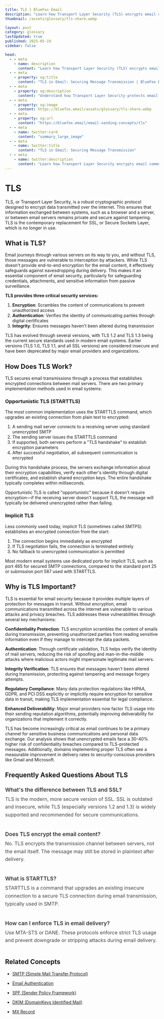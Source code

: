 ```yaml
---
title: TLS | BlueFox Email
description: "Learn how Transport Layer Security (TLS) encrypts email communications, protects message confidentiality, and why it's essential for modern email security."
thumbnail: /assets/glossary/tls-share.webp

layout: post
category: glossary
lastUpdated: true
published: 2025-05-19
sidebar: false

head:
  - - meta
    - name: description
      content: "Learn how Transport Layer Security (TLS) encrypts email communications, protects message confidentiality, and why it's essential for modern email security."
  - - meta
    - property: og:title
      content: "TLS in Email: Securing Message Transmission | BlueFox Email"
  - - meta
    - property: og:description
      content: "Understand how Transport Layer Security protects email communications and why it's crucial for preventing data breaches during message transmission."
  - - meta
    - property: og:image
      content: https://bluefox.email/assets/glossary/tls-share.webp
  - - meta
    - property: og:url
      content: "https://bluefox.email/email-sending-concepts/tls"
  - - meta
    - name: twitter:card
      content: "summary_large_image"
  - - meta
    - name: twitter:title
      content: "TLS in Email: Securing Message Transmission"
  - - meta
    - name: twitter:description
      content: "Learn how Transport Layer Security encrypts email communications and why it's essential for modern email infrastructure."
---
```


# TLS

<div class="page-nav">
  <div class="page-nav-title">On This Page</div>  <div class="page-nav-items">
    <a href="#what-is-tls">What is TLS?</a>
    <a href="#how-does-tls-work">How Does TLS Work?</a>
    <a href="#why-is-tls-important">Why is TLS Important?</a>
    <a href="#frequently-asked-questions-about-tls">FAQ</a>
    <a href="#related-concepts">Related Concepts</a>
  </div>
</div>

<style>
.page-nav {
  position: fixed;
  right: 1.5rem;
  top: 9rem;
  width: 12rem;
  border-left: 1px solid #e2e8f0;
  padding-left: 12px;
  font-size: 0.875rem;
  z-index: 10;
}

.dark .page-nav {
  border-left: 1px solid #2d3748;
}

.page-nav-title {
  text-transform: uppercase;
  font-size: 0.75rem;
  font-weight: 600;
  color: #64748b;
  margin-bottom: 0.75rem;
}

.page-nav-items {
  display: flex;
  flex-direction: column;
  gap: 0.5rem;
}

.page-nav-items a {
  color: #64748b;
  text-decoration: none;
  padding: 3px 0;
  position: relative;
  transition: color 0.2s, transform 0.2s;
}

.page-nav-items a:hover {
  color: #13B0EE;
  transform: translateX(3px);
}

.page-nav-items a.active {
  color: #13B0EE;
  font-weight: 500;
  transform: translateX(3px);
}

.page-nav-items a:before {
  content: "";
  position: absolute;
  top: 0;
  left: -13px;
  width: 1px;
  height: 100%;
  background: transparent;
  transition: background-color 0.2s;
}

.page-nav-items a:hover:before {
  background-color: #13B0EE;
}

.page-nav-items a.active:before {
  background-color: #13B0EE;
  width: 2px;
}

/* Responsive adjustments */
@media (max-width: 1280px) {
  .page-nav {
    right: 0.5rem;
  }
}

/* Hide on small screens */
@media (max-width: 1024px) {
  .page-nav {
    display: none;
  }
}
</style>

<script>
document.addEventListener('DOMContentLoaded', function() {
  const headings = document.querySelectorAll('h2[id]');
  const navLinks = document.querySelectorAll('.page-nav-items a');
  
  navLinks.forEach(link => {
    link.addEventListener('click', function(e) {
      e.preventDefault();
      const targetId = this.getAttribute('href');
      const targetElement = document.querySelector(targetId);
      
      if (targetElement) {
        window.scrollTo({
          top: targetElement.offsetTop - 80,
          behavior: 'smooth'
        });
        
        history.pushState(null, null, targetId);
      }
    });
  });

  const observerOptions = {
    rootMargin: "-100px 0px -80% 0px",
    threshold: 0
  };
  
  const observer = new IntersectionObserver((entries) => {
    entries.forEach(entry => {
      const id = entry.target.getAttribute('id');
      if (entry.isIntersecting) {
        navLinks.forEach(link => {
          link.classList.remove('active');
          if (link.getAttribute('href') === '#' + id) {
            link.classList.add('active');
          }
        });
      }
    });
  }, observerOptions);
  
  headings.forEach(heading => {
    observer.observe(heading);
  });
  
  function setInitialActive() {
    let current = '';
    const scrollPosition = window.scrollY + 150;
    
    headings.forEach(heading => {
      if (heading.offsetTop <= scrollPosition) {
        current = '#' + heading.id;
      }
    });
    
    if (current && current !== '') {
      navLinks.forEach(link => {
        link.classList.remove('active');
        if (link.getAttribute('href') === current) {
          link.classList.add('active');
        }
      });
    } else if (headings.length > 0) {
      navLinks[0].classList.add('active');
    }
  }
  
  setInitialActive();
  window.addEventListener('scroll', setInitialActive);
});
</script>

TLS, or Transport Layer Security, is a robust cryptographic protocol designed to encrypt data transmitted over the internet. This ensures that information exchanged between systems, such as a browser and a server, or between email servers remains private and secure against tampering. TLS is the contemporary replacement for SSL, or Secure Sockets Layer, which is no longer in use.
## <a id="what-is-tls"></a>What is TLS?

Email journeys through various servers on its way to you, and without TLS, those messages are vulnerable to interception by attackers. While TLS doesn't provide end-to-end encryption for the email content, it effectively safeguards against eavesdropping during delivery. This makes it an essential component of email security, particularly for safeguarding credentials, attachments, and sensitive information from passive surveillance.

**TLS provides three critical security services:**

1. **Encryption**: Scrambles the content of communications to prevent unauthorized access
2. **Authentication**: Verifies the identity of communicating parties through digital certificates
3. **Integrity**: Ensures messages haven't been altered during transmission

TLS has evolved through several versions, with TLS 1.2 and TLS 1.3 being the current secure standards used in modern email systems. Earlier versions (TLS 1.0, TLS 1.1, and all SSL versions) are considered insecure and have been deprecated by major email providers and organizations.

## <a id="how-does-tls-work"></a>How Does TLS Work?

TLS secures email transmissions through a process that establishes encrypted connections between mail servers. There are two primary implementation methods used in email systems:

### Opportunistic TLS (STARTTLS)

The most common implementation uses the STARTTLS command, which upgrades an existing connection from plain text to encrypted:

1. A sending mail server connects to a receiving server using standard unencrypted SMTP
2. The sending server issues the STARTTLS command
3. If supported, both servers perform a "TLS handshake" to establish encryption parameters
4. After successful negotiation, all subsequent communication is encrypted

During this handshake process, the servers exchange information about their encryption capabilities, verify each other's identity through digital certificates, and establish shared encryption keys. The entire handshake typically completes within milliseconds.

Opportunistic TLS is called "opportunistic" because it doesn't require encryption—if the receiving server doesn't support TLS, the message will typically be delivered unencrypted rather than failing.

### Implicit TLS

Less commonly used today, implicit TLS (sometimes called SMTPS) establishes an encrypted connection from the start:

1. The connection begins immediately as encrypted
2. If TLS negotiation fails, the connection is terminated entirely
3. No fallback to unencrypted communication is permitted

Most modern email systems use dedicated ports for implicit TLS, such as port 465 for secured SMTP connections, compared to the standard port 25 or submission port 587 used with STARTTLS.

## <a id="why-is-tls-important"></a>Why is TLS Important?

TLS is essential for email security because it provides multiple layers of protection for messages in transit. Without encryption, email communications transmitted across the internet are vulnerable to various attacks and privacy breaches. TLS addresses these vulnerabilities through several key mechanisms:

**Confidentiality Protection**: TLS encryption scrambles the content of emails during transmission, preventing unauthorized parties from reading sensitive information even if they manage to intercept the data packets.

**Authentication**: Through certificate validation, TLS helps verify the identity of mail servers, reducing the risk of spoofing and man-in-the-middle attacks where malicious actors might impersonate legitimate mail servers.

**Integrity Verification**: TLS ensures that messages haven't been altered during transmission, protecting against tampering and message forgery attempts.

**Regulatory Compliance**: Many data protection regulations like HIPAA, GDPR, and PCI DSS explicitly or implicitly require encryption for sensitive data in transit, making TLS implementation essential for legal compliance.

**Enhanced Deliverability**: Major email providers now factor TLS usage into their sending reputation algorithms, potentially improving deliverability for organizations that implement it correctly.

TLS has become increasingly critical as email continues to be a primary channel for sensitive business communications and personal data exchange. Our analysis shows that unencrypted emails face a 30-40% higher risk of confidentiality breaches compared to TLS-protected messages. Additionally, domains implementing proper TLS often see a measurable improvement in delivery rates to security-conscious providers like Gmail and Microsoft.

## <a id="frequently-asked-questions-about-tls"></a>Frequently Asked Questions About TLS

<div class="tls-faq">

  <div class="faq-item">
    <h3 class="question">What's the difference between TLS and SSL?</h3>
    <div class="answer">
      TLS is the modern, more secure version of SSL. SSL is outdated and insecure, while TLS (especially versions 1.2 and 1.3) is widely supported and recommended for secure communications.
    </div>
  </div>

  <div class="faq-item">
    <h3 class="question">Does TLS encrypt the email content?</h3>
    <div class="answer">
      No. TLS encrypts the transmission channel between servers, not the email itself. The message may still be stored in plaintext after delivery.
    </div>
  </div>

  <div class="faq-item">
    <h3 class="question">What is STARTTLS?</h3>
    <div class="answer">
      STARTTLS is a command that upgrades an existing insecure connection to a secure TLS connection during email transmission, typically used in SMTP.
    </div>
  </div>

  <div class="faq-item">
    <h3 class="question">How can I enforce TLS in email delivery?</h3>
    <div class="answer">
      Use MTA-STS or DANE. These protocols enforce strict TLS usage and prevent downgrade or stripping attacks during email delivery.
    </div>
  </div>
</div>

<style>
.dkim-faq {
  margin: 25px 0;
}

.faq-item {
  margin-bottom: 20px;
  padding-bottom: 15px;
  border-bottom: none;
}
.question {
  font-size: 1.1rem;
  font-weight: 600;
  color: #333;
  margin-bottom: 8px;
}

.dark .question {
  color: #e4e4e4;
}

.answer {
  font-size: 1rem;
  line-height: 1.6;
  color: #444;
}

.dark .answer {
  color: #bbb;
}
</style>

## <a id="related-concepts"></a>Related Concepts

- [SMTP (Simple Mail Transfer Protocol)](/email-sending-concepts/smtp)  

- [Email Authentication](/email-sending-concepts/email-authentication)  

- [SPF (Sender Policy Framework)](/email-sending-concepts/spf)  

- [DKIM (DomainKeys Identified Mail)](/email-sending-concepts/dkim)  

- [MX Record](/email-sending-concepts/mx-record)

